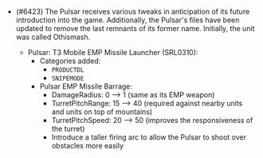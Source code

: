 - (#6423) The Pulsar receives various tweaks in anticipation of its future introduction into the game. Additionally, the Pulsar's files have been updated to remove the last remnants of its former name. Initially, the unit was called Othismash.

  - Pulsar: T3 Mobile EMP Missile Launcher (SRL0310):
    - Categories added:
      - `PRODUCTDL`
      - `SNIPEMODE`
    - Pulsar EMP Missile Barrage:
      - DamageRadius: 0 --> 1 (same as its EMP weapon)
      - TurretPitchRange: 15 --> 40 (required against nearby units and units on top of mountains)
      - TurretPitchSpeed: 20 --> 50 (improves the responsiveness of the turret)
      - Introduce a taller firing arc to allow the Pulsar to shoot over obstacles more easily
